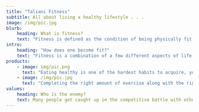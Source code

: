 ```yaml
---
title: "Taliani Fitness"
subtitle: All about living a healthy lifestyle . . .
image: /img/pic.jpg
blurb:
    heading: What is fitness?
    text: "Fitness is defined as the condition of being physically fit and healthy."
intro:
    heading: "How does one become fit?"
    text: "Fitness is a combination of a few different aspects of life. It is sometimes described as the connection between the mind, body, and soul. In order to maintain wellness, all three aspects of a person must be in sync and thriving. A combination of physical activity, healthy eating habits and proper rest is  how to improve fitness."
products:
    - image: img/pic.png
      text: "Eating healthy is one of the hardest habits to acquire, yet one of the most important. Proper nutrition is sometimes overlooked but it necessary for the body to consume the right amount of food along with the right types of food."
    - image: /img/pic.jpg
      text: "Completing the right amount of exercise along with the right type of exercise can be tricky at times. Proper exercise all depends on your body and yourself as a person. Keeping the body in shape will help your overall fitness."
values:
    heading: Who is the enemy?
    text: Many people get caught up in the competitive battle with other people in terms of appearance and abilities. Envy plays a part in everyone's life and so it is crucial to keep in mind that the only person you are competing against is yourself!
---
```

